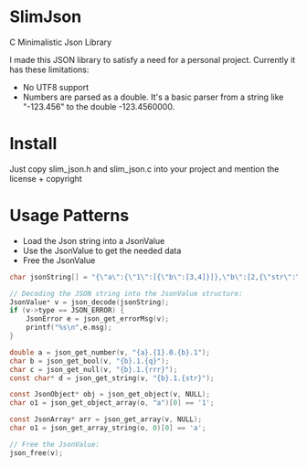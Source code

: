 # SlimJson
C Minimalistic Json Library

I made this JSON library to satisfy a need for a personal project. Currently it has these limitations:
- No UTF8 support
- Numbers are parsed as a double. It's a basic parser from a string like "-123.456" to the double -123.4560000.

# Install

Just copy slim_json.h and slim_json.c into your project and mention the license + copyright

# Usage Patterns

- Load the Json string into a JsonValue
- Use the JsonValue to get the needed data
- Free the JsonValue

```c
char jsonString[] = "{\"a\":{\"1\":[{\"b\":[3,4]}]},\"b\":[2,{\"str\":\"Foo Bar\",\"q\":true,\"rrr\":null}]}";

// Decoding the JSON string into the JsonValue structure:
JsonValue* v = json_decode(jsonString);
if (v->type == JSON_ERROR) {
    JsonError e = json_get_errorMsg(v);
    printf("%s\n",e.msg);
}

double a = json_get_number(v, "{a}.{1}.0.{b}.1");
char b = json_get_bool(v, "{b}.1.{q}");
char c = json_get_null(v, "{b}.1.{rrr}");
const char* d = json_get_string(v, "{b}.1.{str}");

const JsonObject* obj = json_get_object(v, NULL);
char o1 = json_get_object_array(o, "a")[0] == '1';

const JsonArray* arr = json_get_array(v, NULL);
char o1 = json_get_array_string(o, 0)[0] == 'a';

// Free the JsonValue:
json_free(v);

```
